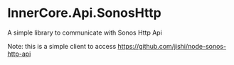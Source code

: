 # InnerCore.Api.SonosHttp
A simple library to communicate with Sonos Http Api

Note: this is a simple client to access https://github.com/jishi/node-sonos-http-api